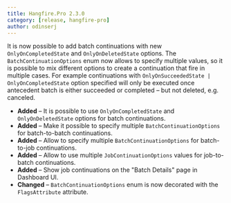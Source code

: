 ```yaml
---
title: Hangfire.Pro 2.3.0
category: [release, hangfire-pro]
author: odinserj
---
```


It is now possible to add batch continuations with new `OnlyOnCompletedState` and `OnlyOnDeletedState` options. The `BatchContinuationOptions` enum now allows to specify multiple values, so it is possible to mix different options to create a continuation that fire in multiple cases. For example continuations with `OnlyOnSucceededState | OnlyOnCompletedState` option specified will only be executed once antecedent batch is either succeeded or completed – but not deleted, e.g. canceled.

* **Added** – It is possible to use `OnlyOnCompletedState` and `OnlyOnDeletedState` options for batch continuations.
* **Added** – Make it possible to specify multiple `BatchContinuationOptions` for batch-to-batch continuations.
* **Added** – Allow to specify multiple `BatchContinuationOptions` for batch-to-job continuations.
* **Added** – Allow to use multiple `JobContinuationOptions` values for job-to-batch continuations.
* **Added** – Show job continuations on the "Batch Details" page in Dashboard UI.
* **Changed** – `BatchContinuationOptions` enum is now decorated with the `FlagsAttribute` attribute.
